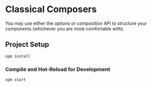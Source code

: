 # Classical Composers

You may use either the _options_ or _composition_ API to structure your components (whichever you are more comfortable with).

## Project Setup
```sh
npm install
```

### Compile and Hot-Reload for Development

```sh
npm start
```

